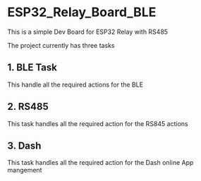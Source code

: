 # ESP32_Relay_Board_BLE
 This is a simple Dev Board for ESP32 Relay with RS485

The project currently has three tasks 
## 1. BLE Task
This handle all the required actions for the BLE
## 2. RS485
This task handles all the required action for the RS845 actions
## 3. Dash 
This task handles all the required action for the Dash online App mangement 